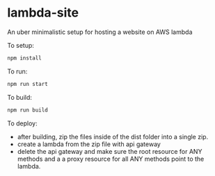 # lambda-site

An uber minimalistic setup for hosting a website on AWS lambda

To setup:
```bash
npm install
```

To run:
```bash
npm run start
```

To build:
```bash
npm run build
```

To deploy:

* after building, zip the files inside of the dist folder into a single zip. 
* create a lambda from the zip file with api gateway
* delete the api gateway and make sure the root resource for ANY methods and a a proxy resource for all ANY methods point to the lambda.


